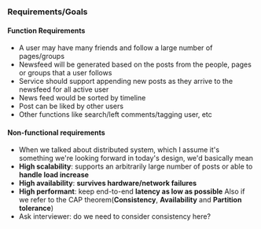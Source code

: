 ### Requirements/Goals
#### Function Requirements
- A user may have many friends and follow a large number of pages/groups
- Newsfeed will be generated based on the posts from the people, pages or groups that a user follows
- Service should support appending new posts as they arrive to the newsfeed for all active user
- News feed would be sorted by timeline
- Post can be liked by other users
- Other functions like search/left comments/tagging user, etc
#### Non-functional requirements
- When we talked about distributed system, which I assume it's something we're looking forward in today's design, we'd basically mean
- **High scalability**: supports an arbitrarily large number of posts or able to **handle load increase**
- **High availability**: **survives hardware/network failures**
- **High performant**: keep end-to-end **latency as low as possible**
Also if we refer to the CAP theorem(**Consistency**, **Availability** and **Partition tolerance**)
- Ask interviewer: do we need to consider consistency here? 
<!--stackedit_data:
eyJoaXN0b3J5IjpbLTY1MTA4Mjc0LC0zNzg1MTY2MDhdfQ==
-->
